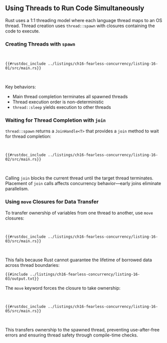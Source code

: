 ## Using Threads to Run Code Simultaneously

Rust uses a 1:1 threading model where each language thread maps to an OS thread. Thread creation uses `thread::spawn` with closures containing the code to execute.

### Creating Threads with `spawn`

<Listing number="16-1" file-name="src/main.rs" caption="Creating a new thread to print one thing while the main thread prints something else">

```rust,editable
{{#rustdoc_include ../listings/ch16-fearless-concurrency/listing-16-01/src/main.rs}}
```

</Listing>

Key behaviors:
- Main thread completion terminates all spawned threads
- Thread execution order is non-deterministic
- `thread::sleep` yields execution to other threads

### Waiting for Thread Completion with `join`

`thread::spawn` returns a `JoinHandle<T>` that provides a `join` method to wait for thread completion:

<Listing number="16-2" file-name="src/main.rs" caption="Saving a `JoinHandle<T>` from `thread::spawn` to guarantee the thread is run to completion">

```rust,editable
{{#rustdoc_include ../listings/ch16-fearless-concurrency/listing-16-02/src/main.rs}}
```

</Listing>

Calling `join` blocks the current thread until the target thread terminates. Placement of `join` calls affects concurrency behavior—early joins eliminate parallelism.

### Using `move` Closures for Data Transfer

To transfer ownership of variables from one thread to another, use `move` closures:

<Listing number="16-3" file-name="src/main.rs" caption="Attempting to use a vector created by the main thread in another thread">

```rust,editable,ignore,does_not_compile
{{#rustdoc_include ../listings/ch16-fearless-concurrency/listing-16-03/src/main.rs}}
```

</Listing>

This fails because Rust cannot guarantee the lifetime of borrowed data across thread boundaries:

```console
{{#include ../listings/ch16-fearless-concurrency/listing-16-03/output.txt}}
```

The `move` keyword forces the closure to take ownership:

<Listing number="16-5" file-name="src/main.rs" caption="Using the `move` keyword to force a closure to take ownership of the values it uses">

```rust,editable
{{#rustdoc_include ../listings/ch16-fearless-concurrency/listing-16-05/src/main.rs}}
```

</Listing>

This transfers ownership to the spawned thread, preventing use-after-free errors and ensuring thread safety through compile-time checks.

[capture]: ch13-01-closures.html#capturing-the-environment-with-closures
